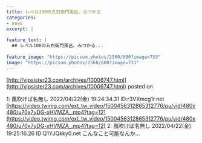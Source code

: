 ```yaml
---
title: レベル100の五右衛門風呂、みつかる
categories:
- news
excerpt: |
  
feature_text: |
  ## レベル100の五右衛門風呂、みつかる...
  
feature_image: "https://picsum.photos/2560/600?image=733"
image: "https://picsum.photos/2560/600?image=733"
---
```


[http://vipsister23.com/archives/10006747.html](http://vipsister23.com/archives/10006747.html)
posted on 

<!--more-->

1: 風吹けば名無し 2022/04/22(金) 19:24:34.31 ID:r3VXmcg1r.net [https://video.twimg.com/ext_tw_video/1500456312865312776/pu/vid/480x480/u70x7yDG-xHVMZA_.mp4?tag=12](https://video.twimg.com/ext_tw_video/1500456312865312776/pu/vid/480x480/u70x7yDG-xHVMZA_.mp4?tag=12) 2: 風吹けば名無し 2022/04/22(金) 19:25:16.26 ID:Q1YJQkky0.net こんなこと可能なんか...
